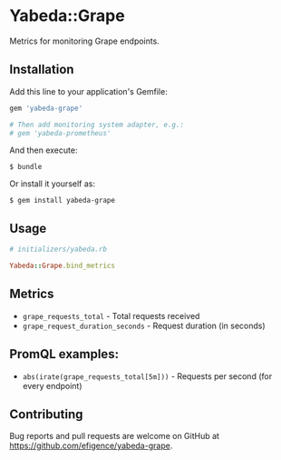 # Yabeda::Grape

Metrics for monitoring Grape endpoints.

## Installation

Add this line to your application's Gemfile:

```ruby
gem 'yabeda-grape'

# Then add monitoring system adapter, e.g.:
# gem 'yabeda-prometheus'
```

And then execute:

    $ bundle

Or install it yourself as:

    $ gem install yabeda-grape

## Usage

```ruby
# initializers/yabeda.rb

Yabeda::Grape.bind_metrics
```

## Metrics

* `grape_requests_total` - Total requests received
* `grape_request_duration_seconds` - Request duration (in seconds)

## PromQL examples:

* `abs(irate(grape_requests_total[5m]))` - Requests per second (for every endpoint)

## Contributing

Bug reports and pull requests are welcome on GitHub at https://github.com/efigence/yabeda-grape.
